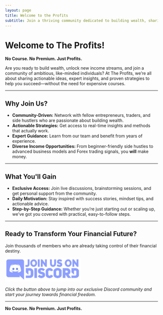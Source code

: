 ```yaml
---
layout: page
title: Welcome to the Profits
subtitle: Join a thriving community dedicated to building wealth, sharing ideas, and achieving financial freedom.
---
```


# Welcome to The Profits!

**No Course. No Premium. Just Profits.**

Are you ready to build wealth, unlock new income streams, and join a community of ambitious, like-minded individuals? At The Profits, we’re all about sharing actionable ideas, expert insights, and proven strategies to help you succeed—without the need for expensive courses.

---

## Why Join Us?

- **Community-Driven:** Network with fellow entrepreneurs, traders, and side hustlers who are passionate about building wealth.
- **Actionable Strategies:** Get access to real-time insights and methods that actually work.
- **Expert Guidance:** Learn from our team and benefit from years of experience.
- **Diverse Income Opportunities:** From beginner-friendly side hustles to advanced business models and Forex trading signals, you **will** make money.

---

## What You'll Gain

- **Exclusive Access:** Join live discussions, brainstorming sessions, and get personal support from the community.
- **Daily Motivation:** Stay inspired with success stories, mindset tips, and actionable advice.
- **Step-by-Step Guidance:** Whether you’re just starting out or scaling up, we’ve got you covered with practical, easy-to-follow steps.

---

## Ready to Transform Your Financial Future?

Join thousands of members who are already taking control of their financial destiny.

[![Join The Profits on Discord](./assets/img/joinus.png)](https://discord.gg/CGd3uptBZ3)

*Click the button above to jump into our exclusive Discord community and start your journey towards financial freedom.*

---

**No Course. No Premium. Just Profits.**